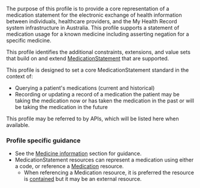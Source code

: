 The purpose of this profile is to provide a core representation of a medication statement for the electronic exchange of health information between individuals, healthcare providers, and the My Health Record system infrastructure in Australia. This profile supports a statement of medication usage for a known medicine including asserting negation for a specific medicine.

This profile identifies the additional constraints, extensions, and value sets that build on and extend [MedicationStatement](http://hl7.org/fhir/R4/medicationstatement.html) that are supported. 

This profile is designed to set a core MedicationStatement standard in the context of:
* Querying a patient's medications (current and historical)
* Recording or updating a record of a medication the patient may be taking the medication now or has taken the medication in the past or will be taking the medication in the future

This profile may be referred to by APIs, which will be listed here when available.


### Profile specific guidance
- See the [Medicine information](guidance.html#medicine-information) section for guidance.
- MedicationStatement resources can represent a medication using either a code, or reference a [Medication](http://hl7.org/fhir/R4/medication.html) resource.
  - When referencing a Medication resource, it is preferred the resource is [contained](http://hl7.org/fhir/R4/references.html#contained) but it may be an external resource.

